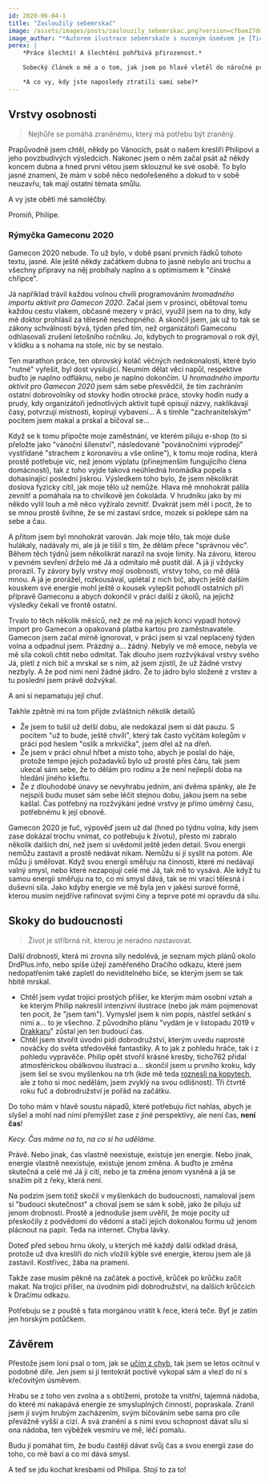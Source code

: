 ```yaml
---
id: 2020-06-04-1
title: "Zasloužilý sebemrskač"
image: /assets/images/posts/zaslouzily_sebemrskac.png?version=cfbae27ddaadbc8ecf0814f4b9e6e55d
image_author: "*Autorem ilustrace sebemrskače s nuceným úsměvem je [Ticho 762](https://www.facebook.com/ticho762). Děkuju!*"
perex: |
    *Práce šlechtí! A šlechtění pohřbívá přirozenost.*

    Sobecký článek o mě a o tom, jak jsem po hlavě vletěl do náročné práce, která nemá s DrdPlus.info nic společného a která zasypala mé Já. A tady z toho bylo půl roku ticha.

    *A co vy, kdy jste naposledy ztratili sami sebe?*
---
```


## Vrstvy osobnosti

> Nejhůře se pomáhá zraněnému, který má potřebu být zraněný.

Prapůvodně jsem chtěl, někdy po Vánocích, psát o našem kreslíři Philipovi a jeho povzbudivých výsledcích. Nakonec jsem o něm začal psát až někdy koncem dubna a hned první větou jsem sklouznul ke své osobě.
To bylo jasné znamení, že mám v sobě něco nedořešeného a dokud to v sobě neuzavřu, tak mají ostatní témata smůlu.

A vy jste oběti mé samoléčby.

Promiň, Philipe.

### Rýmyčka Gameconu 2020

Gamecon 2020 nebude. To už bylo, v době psaní prvních řádků tohoto textu, jasné. Ale ještě někdy začátkem dubna to jasné nebylo ani trochu a všechny přípravy na něj probíhaly naplno a s optimismem k "čínské chřipce".

Já například trávil každou volnou chvíli programováním *hromadného importu aktivit pro Gamecon 2020*. Začal jsem v prosinci, obětoval tomu každou cestu vlakem, občasné mezery v práci, využil jsem na to dny, kdy mě doktor prohlásil za tělesně neschopného. A skončil jsem, jak už to tak se zákony schválnosti bývá, týden před tím, než organizátoři Gameconu odhlasovali zrušení letošního ročníku.
Jo, kdybych to programoval o rok dýl, v klídku a s nohama na stole, nic by se nestalo.

Ten marathon práce, ten obrovský koláč věčných nedokonalostí, které bylo "nutné" vyřešit, byl dost vysilující. Neumím dělat věci napůl, respektive buďto je naplno odfláknu, nebo je naplno dokončím. U *hromadného importu aktivit pro Gamecon 2020* jsem sám sebe přesvědčil, že tím zachráním ostatní dobrovolníky od stovky hodin otrocké práce, stovky hodin nudy a prudy, kdy organizátoři jednotlivých aktivit tupě opisují názvy, naklikávají časy, potvrzují místnosti, kopírují vybavení... A s tímhle "zachranitelským" pocitem jsem makal a prskal a bičoval se...
 
 Když se k tomu připočte moje zaměstnání, ve kterém piluju e-shop (to si přeložte jako "vánoční šílenství", následované "povánočními výprodeji" vystřídané "strachem z koronaviru a vše online"), k tomu moje rodina, která prostě potřebuje víc, než jenom výplatu (přinejmenším fungujícího člena domácnosti), tak z toho vyjde taková neúhledná hromádka popela s dohasínající poslední jiskrou. 
Výsledkem toho bylo, že jsem několikrát doslova fyzicky cítil, jak moje tělo už nemůže. Hlava mě mnohokrát pálila zevnitř a pomáhala na to chvilkově jen čokoláda. V hrudníku jako by mi někdo vylil louh a mě něco vyžíralo zevnitř. Dvakrát jsem měl i pocit, že to se mnou prostě švihne, že se mi zastaví srdce, mozek si poklepe sám na sebe a čau.

A přitom jsem byl mnohokrát varován. Jak moje tělo, tak moje duše hulákaly, nadávaly mi, ale já je tišil s tím, že dělám přece "správnou věc". Během těch týdnů jsem několikrát narazil na svoje limity. Na závoru, kterou v pevném sevření drželo mé Já a odmítalo mě pustit dál. A já ji vždycky prorazil. Ty závory byly vrstvy mojí osobnosti, vrstvy toho, co mě dělá mnou. A já je prorážel, rozkousával, uplétal z nich bič, abych ještě dalším kouskem své energie mohl ještě o kousek vylepšit pohodlí ostatních při přípravě Gameconu a abych dokončil v práci další z úkolů, na jejichž výsledky čekali ve frontě ostatní.

Trvalo to těch několik měsíců, než ze mě na jejich konci vypadl hotový import pro Gamecon a opakovaná platba kartou pro zaměstnavatele. Gamecon jsem začal mírně ignorovat, v práci jsem si vzal neplacený týden volna a odpadnul jsem. Prázdný a... žádný.
Nebyly ve mě emoce, nebyla ve mě síla cokoli chtít nebo odmítat. Tak dlouho jsem rozžvýkával vrstvy svého Já, pletl z nich bič a mrskal se s ním, až jsem zjistil, že už žádné vrstvy nezbyly. A že pod nimi není žádné jádro. Že to jádro bylo složené z vrstev a tu poslední jsem právě dožvýkal.

A ani si nepamatuju její chuť.

Takhle zpětně mi na tom přijde zvláštních několik detailů
- Že jsem to tušil už delší dobu, ale nedokázal jsem si dát pauzu. S pocitem "už to bude, ještě chvíli", který tak často vyčítám kolegům v práci pod heslem "oslík a mrkvička", jsem dřel až na dřeň.
- Že jsem v práci ohnul hřbet a místo toho, abych je poslal do háje, protože tempo jejich požadavků bylo už prostě přes čáru, tak jsem ukecal sám sebe, že to dělám pro rodinu a že není nejlepší doba na hledání jiného kšeftu.
- Že z dlouhodobé únavy se nevyhrabu jedním, ani dvěma spánky, ale že nejspíš budu muset sám sebe léčit stejnou dobu, jakou jsem na sebe kašlal. Čas potřebný na rozžvýkání jedné vrstvy je přímo úměrný času, potřebnému k její obnově.

Gamecon 2020 je fuč, výpověď jsem už dal (hned po týdnu volna, kdy jsem zase dokázal trochu vnímat, co potřebuju k životu), přesto mi zabralo několik dalších dní, než jsem si uvědomil ještě jeden detail. Svou energii nemůžu zastavit a prostě nedávat nikam. Nemůžu si jí syslit na potom. Ale můžu ji směřovat.
Když svou energii směřuju na činnosti, které mi nedávají valný smysl, nebo které nezapojují celé mé Já, tak mě to vysává. Ale když tu samou energii směřuju na to, co mi smysl dává, tak se mi vrací tělesná i duševní síla. Jako kdyby energie ve mě byla jen v jakési surové formě, kterou musím nejdříve rafinovat svými činy a teprve poté mi opravdu dá sílu.

## Skoky do budoucnosti

> Život je stříbrná nit, kterou je neradno nastavovat.

Další drobností, která mi zrovna síly nedolévá, je seznam mých plánů okolo DrdPlus.info, nebo spíše úžeji zaměřeného Dračího odkazu, které jsem nedopatřením také zapletl do neviditelného biče, se kterým jsem se tak hbitě mrskal.

- Chtěl jsem vydat trojici prostých příšer, ke kterým mám osobní vztah a ke kterým Philip nakreslil intenzivní ilustrace (nebo jak mám pojmenovat ten pocit, že "jsem tam"). Vymyslel jsem k nim popis, nástřel setkání s nimi a... to je všechno. Z původního plánu "vydám je v listopadu 2019 v [Drakkaru](https://drakkar.sk/)" zůstal jen ten budoucí čas.
- Chtěl jsem stvořit úvodní pidi dobrodružství, kterým uvedu naprosté nováčky do světa středověké fantastiky. A to jak z pohledu hráče, tak i z pohledu vypravěče. Philip opět stvořil krásné kresby, ticho762 přidal atmosférickou obálkovou ilustraci a... skončil jsem u prvního kroku, kdy jsem šel se svou myšlenkou na trh (kde mě teda [roznesli na kopytech](https://rpgforum.cz/forum/viewtopic.php?f=192&t=15361), ale z toho si moc nedělám, jsem zvyklý na svou odlišnost). Tři čtvrtě roku fuč a dobrodružství je pořád na začátku.

Do toho mám v hlavě soustu nápadů, které potřebuju říct nahlas, abych je slyšel a mohl nad nimi přemýšlet zase z jiné perspektivy, ale není čas, **není čas**!

*Kecy. Čas máme na to, na co si ho uděláme.*

Právě. Nebo jinak, čas vlastně neexistuje, existuje jen energie. Nebo jinak, energie vlastně neexistuje, existuje jenom změna. A buďto je změna skutečná a celé mé Já ji cítí, nebo je ta změna jenom vysněná a já se snažím pít z řeky, která není.

Na podzim jsem totiž skočil v myšlenkách do budoucnosti, namaloval jsem si "budoucí skutečnost" a choval jsem se sám k sobě, jako že piluju už jenom drobnosti.
Prostě a jednoduše jsem uvěřil, že moje pocity už přeskočily z podvědomí do vědomí a stačí jejich dokonalou formu už jenom plácnout na papír. Teda na internet. Chyba lávky.

Doteď před sebou hrnu úkoly, u kterých mě každý další odklad drásá, protože už dva kreslíři do nich vložili kýble své energie, kterou jsem ale já zastavil. Kostřivec, žába na prameni.

Takže zase musím pěkně na začátek a poctivě, krůček po krůčku začít makat. Na trojici příšer, na úvodním pidi dobrodružství, na dalších krůčcích k Dračímu odkazu.

Potřebuju se z pouště s fata morgánou vrátit k řece, která teče. Byť je zatím jen horským potůčkem.

## Závěrem

Přestože jsem loni psal o tom, jak se [učím z chyb](../2019/2019-03-12-ucime_se_z_chyb.md), tak jsem se letos ocitnul v podobné díře. Jen jsem si jí tentokrát poctivě vykopal sám a vlezl do ní s křečovitým úsměvem.

Hrabu se z toho ven zvolna a s obtížemi, protože ta vnitřní, tajemná nádoba, do které mi nakapává energie ze smysluplných činností, popraskala. Zranil jsem jí svým hrubým zacházením, svým bičováním sebe sama pro cíle převážně vyšší a cizí. A svá zranění a s nimi svou schopnost dávat sílu si ona nádoba, ten výběžek vesmíru ve mě, léčí pomalu.

Budu jí pomáhat tím, že budu častěji dávat svůj čas a svou energii zase do toho, co mě baví a co mi dává smysl.

A teď se jdu kochat kresbami od Philipa. Stojí to za to!
